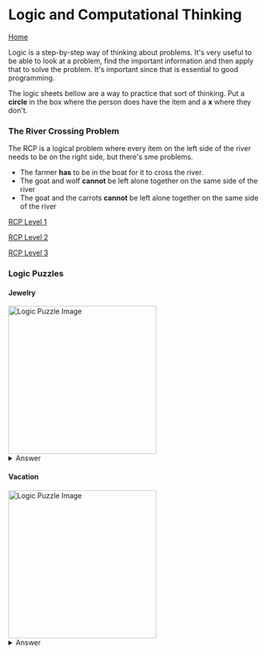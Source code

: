 
# Logic and Computational Thinking

[Home](https://github.com/ThomasChambers15243/Scratch101/blob/main/index.md)

Logic is a step-by-step way of thinking about problems. It's very useful to be able to look at a problem, find the important information and then apply that to solve the problem. It's important since that is essential to good programming.

The logic sheets bellow are a way to practice that sort of thinking. Put a **circle** in the box where the person does have the item and a **x** where they don't. 

### The River Crossing Problem
The RCP is a logical problem where every item on the left side of the river needs to be on the right side, but there's sme problems.
- The farmer **has** to be in the boat for it to cross the river.
- The goat and wolf **cannot** be left alone together on the same side of the river
- The goat and the carrots **cannot** be left alone together on the same side of the river

[RCP Level 1](https://www.transum.org/software/River_Crossing/Level1.asp)

[RCP Level 2](https://www.transum.org/software/River_Crossing/Level2.asp)

[RCP Level 3](https://www.transum.org/software/River_Crossing/Level3.asp)

### Logic Puzzles

#### Jewelry

<img width="296" alt="Logic Puzzle Image" src="https://user-images.githubusercontent.com/54739051/177547250-75c073be-517d-4cfd-9be0-20deb2139ed0.png">

<details>
<summary style="font-size:14px">Answer</summary>
  <p>
    <img width="296" alt="Logic Puzzle Image" src="https://user-images.githubusercontent.com/54739051/177547383-7c58666f-03be-45c6-8d72-8512b79eab39.png">
  </p>
</details>

#### Vacation

<img width="296" alt="Logic Puzzle Image" src="https://user-images.githubusercontent.com/54739051/177546601-96dc4512-4d11-451f-a2ed-fff0be8a1117.png">

<details>
<summary style="font-size:14px">Answer</summary>
  <p>
    <img width="296" alt="Logic Puzzle Image" src="https://user-images.githubusercontent.com/54739051/177546848-70bbf03d-0b9e-4816-96c3-86ab10a934d4.png">
  </p>
</details>


